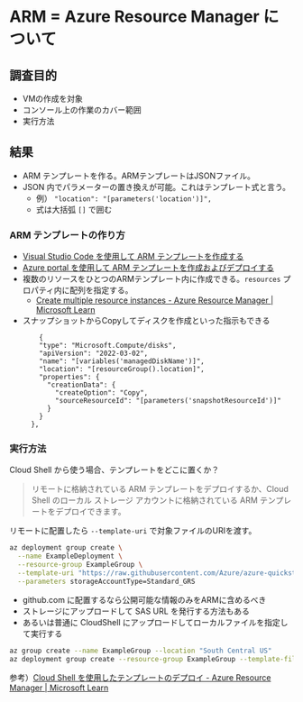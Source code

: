 # ARM = Azure Resource Manager について

## 調査目的

* VMの作成を対象
* コンソール上の作業のカバー範囲
* 実行方法

## 結果

* ARM テンプレートを作る。ARMテンプレートはJSONファイル。
* JSON 内でパラメーターの置き換えが可能。これはテンプレート式と言う。
    * 例） `"location": "[parameters('location')]",` 
    * 式は大括弧 `[]` で囲む


### ARM テンプレートの作り方

* [Visual Studio Code を使用して ARM テンプレートを作成する](https://learn.microsoft.com/ja-jp/azure/azure-resource-manager/templates/quickstart-create-templates-use-visual-studio-code?tabs=CLI)
* [Azure portal を使用して ARM テンプレートを作成およびデプロイする](https://learn.microsoft.com/ja-jp/azure/azure-resource-manager/templates/quickstart-create-templates-use-the-portal)
* 複数のリソースをひとつのARMテンプレート内に作成できる。`resources` プロパティ内に配列を指定する。
    * [Create multiple resource instances - Azure Resource Manager | Microsoft Learn](https://learn.microsoft.com/en-us/azure/azure-resource-manager/templates/template-tutorial-create-multiple-instances?tabs=CLI%2Cazure-cli)
* スナップショットからCopyしてディスクを作成といった指示もできる
  ```
      {  
      "type": "Microsoft.Compute/disks",  
      "apiVersion": "2022-03-02",  
      "name": "[variables('managedDiskName')]",  
      "location": "[resourceGroup().location]",  
      "properties": {  
        "creationData": {  
          "createOption": "Copy",  
          "sourceResourceId": "[parameters('snapshotResourceId')]"  
        }  
      }  
    },  
  ```


### 実行方法

Cloud Shell から使う場合、テンプレートをどこに置くか？

> リモートに格納されている ARM テンプレートをデプロイするか、Cloud Shell のローカル ストレージ アカウントに格納されている ARM テンプレートをデプロイできます。

リモートに配置したら `--template-uri` で対象ファイルのURIを渡す。

```bash
az deployment group create \
  --name ExampleDeployment \
  --resource-group ExampleGroup \
  --template-uri "https://raw.githubusercontent.com/Azure/azure-quickstart-templates/master/quickstarts/microsoft.storage/storage-account-create/azuredeploy.json" \
  --parameters storageAccountType=Standard_GRS
  ```

* github.com に配置するなら公開可能な情報のみをARMに含めるべき
* ストレージにアップロードして SAS URL を発行する方法もある
* あるいは普通に CloudShell にアップロードしてローカルファイルを指定して実行する

```bash
az group create --name ExampleGroup --location "South Central US"
az deployment group create --resource-group ExampleGroup --template-file azuredeploy.json --parameters storageAccountType=Standard_GRS
```


参考）[Cloud Shell を使用したテンプレートのデプロイ - Azure Resource Manager | Microsoft Learn](https://learn.microsoft.com/ja-jp/azure/azure-resource-manager/templates/deploy-cloud-shell?tabs=azure-cli)

